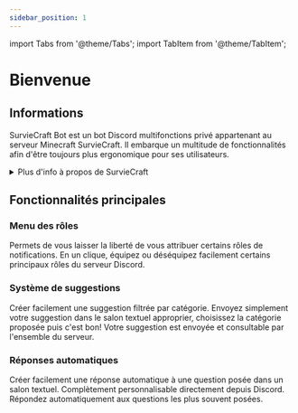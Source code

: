 ```yaml
---
sidebar_position: 1
---
```


import Tabs from '@theme/Tabs';
import TabItem from '@theme/TabItem';

# Bienvenue

## Informations

SurvieCraft Bot est un bot Discord multifonctions privé appartenant au serveur Minecraft SurvieCraft. Il embarque un multitude de fonctionnalités afin d'être toujours plus ergonomique pour ses utilisateurs.

<details>
  <summary>Plus d'info à propos de SurvieCraft</summary>
<Tabs>
<TabItem value="Serveur Minecraft">

> SurvieCraft est un serveur non affilié à Mojang. Ouvert en 2019 ils proposent plusieurs fonctionnalités qui sauront vous aider lors de votre progression sur leur serveur.

Ip: `play.surviecraft.fr`
</TabItem>
<TabItem value="Serveur Discord">

> Serveur Discord SurvieCraft comprenant **2300 membres**, vous pourrez y retrouver le bot privé SurvieCraft et interagir avec.

Serveur Discord: **[Clique ici](https://discordapp.com/invite/7Js6rjy)**
</TabItem>
<TabItem value="Site Internet">

> Site Internet SurvieCraft, vous pourrez y retrouver toutes les informations utiles à propos du serveur Minecraft.

Site Internet: **[Clique ici](https://surviecraft.fr/)**
</TabItem>
</Tabs>

</details>

## Fonctionnalités principales

### Menu des rôles

Permets de vous laisser la liberté de vous attribuer certains rôles de notifications. En un clique, équipez ou déséquipez facilement certains principaux rôles du serveur Discord.

### Système de suggestions

Créer facilement une suggestion filtrée par catégorie. Envoyez simplement votre suggestion dans le salon textuel approprier, choisissez la catégorie proposée puis c'est bon! Votre suggestion est envoyée et consultable par l'ensemble du serveur.

### Réponses automatiques

Créer facilement une réponse automatique à une question posée dans un salon textuel. Complètement personnalisable directement depuis Discord. Répondez automatiquement aux questions les plus souvent posées.
